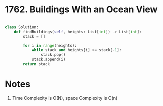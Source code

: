 # 1762. Buildings With an Ocean View

```python

class Solution:
    def findBuildings(self, heights: List[int]) -> List[int]:
        stack = []

        for i in range(heights):
            while stack and heights[i] >= stack[-1]:
                stack.pop()
            stack.append(i)
        return stack
```
# Notes

1. Time Complexity is O(N), space Complexity is O(n)

